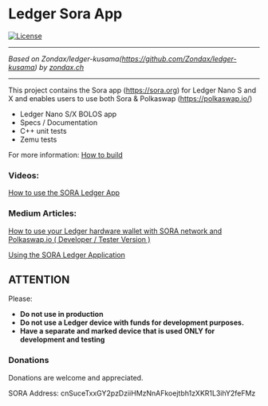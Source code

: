 # Ledger Sora App
[![License](https://img.shields.io/badge/License-Apache%202.0-blue.svg)](https://opensource.org/licenses/Apache-2.0)

-------------------

_Based on Zondax/ledger-kusama(https://github.com/Zondax/ledger-kusama) by [zondax.ch](zondax.ch)_

------------------
This project contains the Sora app (https://sora.org) for Ledger Nano S and X and enables users to use both Sora & Polkaswap (https://polkaswap.io/)

- Ledger Nano S/X BOLOS app
- Specs / Documentation
- C++ unit tests
- Zemu tests

For more information: [How to build](docs/build.md)

### Videos:
[How to use the SORA Ledger App](https://www.youtube.com/watch?v=JMmvdcipOz4)

### Medium Articles:
[How to use your Ledger hardware wallet with SORA network and Polkaswap.io ( Developer / Tester Version )](https://medium.com/@validnodes/how-to-use-your-ledger-device-with-sora-polkaswap-io-c767e42f51fb)

[Using the SORA Ledger Application](https://medium.com/@validnodes/using-the-sora-ledger-application-7a03f0ef0d27)



## ATTENTION

Please:

- **Do not use in production**
- **Do not use a Ledger device with funds for development purposes.**
- **Have a separate and marked device that is used ONLY for development and testing**

### Donations

Donations are welcome and appreciated.

SORA Address:  cnSuceTxxGY2pzDziiHMzNnAFkoejtbh1zXKR1L3ihY2feFMz

